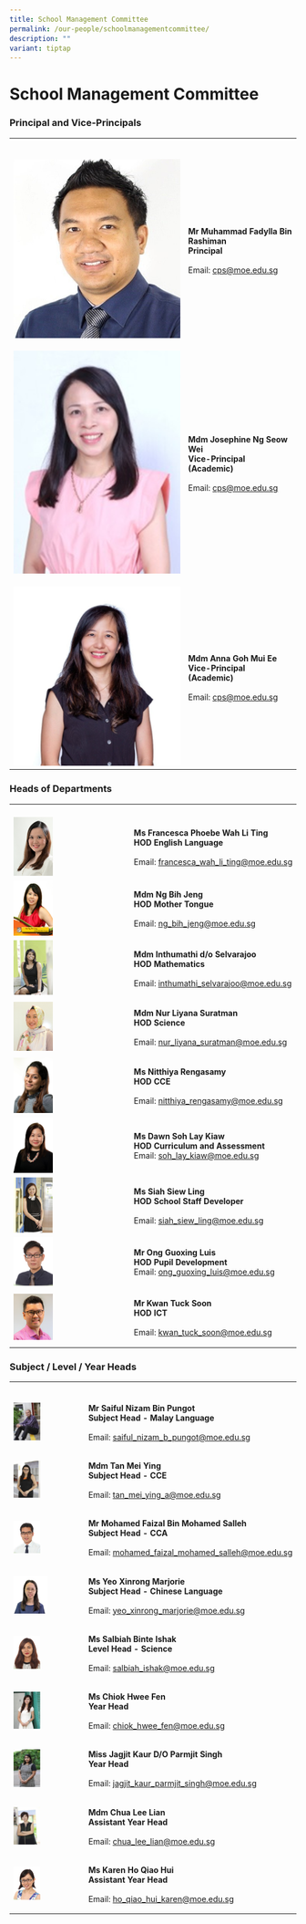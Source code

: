 ```yaml
---
title: School Management Committee
permalink: /our-people/schoolmanagementcommittee/
description: ""
variant: tiptap
---
```

<h1>School Management Committee</h1><h3>Principal and Vice-Principals</h3><table><tbody><tr><th rowspan="1" colspan="1"><p></p></th><th rowspan="1" colspan="1"><p></p></th></tr><tr><td rowspan="1" colspan="1"><p></p><div class="isomer-image-wrapper"><img style="width: 100%" height="auto" width="100%" alt="" src="/images/Mr Muhammad Fadylla.jpg"></div></td><td rowspan="1" colspan="1"><p><br><strong>Mr Muhammad Fadylla Bin Rashiman</strong><br><strong>Principal</strong><br><br>Email: <a href="mailto:cps@moe.edu.sg" rel="noopener noreferrer nofollow" target="_blank">cps@moe.edu.sg</a></p></td></tr><tr><td rowspan="1" colspan="1"><p></p><div class="isomer-image-wrapper"><img style="width: 100%" height="auto" width="100%" alt="" src="/images/mdm josephine ng.jpeg"></div></td><td rowspan="1" colspan="1"><p><br><strong>Mdm Josephine Ng Seow Wei</strong><br><strong>Vice-Principal (Academic)</strong><br><br>Email: <a href="mailto:cps@moe.edu.sg" rel="noopener noreferrer nofollow" target="_blank">cps@moe.edu.sg</a> <br></p></td></tr><tr><td rowspan="1" colspan="1"><p></p><div class="isomer-image-wrapper"><img style="width: 100%" height="auto" width="100%" alt="" src="/images/Our People/Mdm_Goh_Mui_Ee_Anna.jpg"></div></td><td rowspan="1" colspan="1"><p><br><strong>Mdm Anna Goh Mui Ee</strong><br><strong>Vice-Principal (Academic)</strong><br><br>Email: <a href="mailto:cps@moe.edu.sg" rel="noopener noreferrer nofollow" target="_blank">cps@moe.edu.sg</a></p><p></p></td></tr></tbody></table><h3>Heads of Departments</h3><table><tbody><tr><th rowspan="1" colspan="1"><p></p></th><th rowspan="1" colspan="1"><p></p></th></tr><tr><td rowspan="1" colspan="1"><div class="isomer-image-wrapper"><img style="width:35%" height="auto" width="100%" src="/images/Mrs%20Francesca%20Ong.jpg"></div></td><td rowspan="1" colspan="1"><p><strong>Ms Francesca Phoebe Wah Li Ting</strong><br><strong>HOD English Language</strong><br><br>Email:&nbsp;<a href="mailto:francesca_wah_li_ting@moe.edu.sg" rel="noopener noreferrer nofollow" target="_blank">francesca_wah_li_ting@moe.edu.sg</a></p></td></tr><tr><td rowspan="1" colspan="1"><div class="isomer-image-wrapper"><img style="width:35%" height="auto" width="100%" src="/images/Ms Ng Bih Jeng.jpg"></div></td><td rowspan="1" colspan="1"><p><strong>Mdm Ng Bih Jeng</strong><br><strong>HOD Mother Tongue</strong><br><br>Email: <a href="mailto:ng_bih_jeng@moe.edu.sg" rel="noopener noreferrer nofollow" target="_blank">ng_bih_jeng@moe.edu.sg</a></p></td></tr><tr><td rowspan="1" colspan="1"><div class="isomer-image-wrapper"><img style="width:35%" height="auto" width="100%" src="/images/MDM INTHUMATHI DO SELVARAJOO 2014.jpg"></div></td><td rowspan="1" colspan="1"><p><strong>Mdm Inthumathi d/o Selvarajoo</strong><br><strong>HOD Mathematics</strong><br><br>Email: <a href="mailto:inthumathi_selvarajoo@moe.edu.sg" rel="noopener noreferrer nofollow" target="_blank">inthumathi_selvarajoo@moe.edu.sg</a></p></td></tr><tr><td rowspan="1" colspan="1"><div class="isomer-image-wrapper"><img style="width:35%" height="auto" width="100%" src="/images/Mdm Nur Liyana.jpg"></div></td><td rowspan="1" colspan="1"><p><strong>Mdm Nur Liyana Suratman</strong><br><strong>HOD Science</strong><br><br>Email: <a href="mailto:nur_liyana_suratman@moe.edu.sg" rel="noopener noreferrer nofollow" target="_blank">nur_liyana_suratman@moe.edu.sg</a></p></td></tr><tr><td rowspan="1" colspan="1"><div class="isomer-image-wrapper"><img style="width:35%" height="auto" width="100%" src="/images/Ms%20Nitthiya%20Rengasamy.jpg"></div></td><td rowspan="1" colspan="1"><p><strong>Ms Nitthiya Rengasamy</strong><br><strong>HOD CCE</strong><br><br>Email:&nbsp;<a href="mailto:nitthiya_rengasamy@moe.edu.sg" rel="noopener noreferrer nofollow" target="_blank">nitthiya_rengasamy@moe.edu.sg</a></p></td></tr><tr><td rowspan="1" colspan="1"><div class="isomer-image-wrapper"><img style="width:35%" height="auto" width="100%" src="/images/Mdm%20Dawn%20Soh%20Lay%20Kiaw.jpg"></div></td><td rowspan="1" colspan="1"><p><strong>Ms Dawn Soh Lay Kiaw</strong><br><strong>HOD Curriculum and Assessment</strong><br>Email:&nbsp;<a href="mailto:soh_lay_kiaw@moe.edu.sg" rel="noopener noreferrer nofollow" target="_blank">soh_lay_kiaw@moe.edu.sg</a></p></td></tr><tr><td rowspan="1" colspan="1"><div class="isomer-image-wrapper"><img style="width:35%" height="auto" width="100%" src="/images/MS SIAH SIEW LING 2014.jpg"></div></td><td rowspan="1" colspan="1"><p><strong>Ms Siah Siew Ling</strong><br><strong>HOD School Staff Developer</strong><br><br>Email:&nbsp;<a href="mailto:siah_siew_ling@moe.edu.sg" rel="noopener noreferrer nofollow" target="_blank">siah_siew_ling@moe.edu.sg</a></p></td></tr><tr><td rowspan="1" colspan="1"><div class="isomer-image-wrapper"><img style="width:35%" height="auto" width="100%" src="/images/mr%20ong%20guoxing%20luis.jpg"></div></td><td rowspan="1" colspan="1"><p><strong>Mr Ong Guoxing Luis</strong><br><strong>HOD Pupil Development</strong><br>Email:&nbsp;<a href="mailto:ong_guoxing_luis@moe.edu.sg" rel="noopener noreferrer nofollow" target="_blank">ong_guoxing_luis@moe.edu.sg</a></p></td></tr><tr><td rowspan="1" colspan="1"><div class="isomer-image-wrapper"><img style="width:35%" height="auto" width="100%" src="/images/Kwan%20Tuck%20Soon%202019.jpg"></div></td><td rowspan="1" colspan="1"><p><strong>Mr Kwan Tuck Soon</strong><br><strong>HOD ICT</strong><br><br>Email:&nbsp;<a href="mailto:kwan_tuck_soon@moe.edu.sg" rel="noopener noreferrer nofollow" target="_blank">kwan_tuck_soon@moe.edu.sg</a></p></td></tr></tbody></table><h3>Subject / Level / Year Heads</h3><table><tbody><tr><th rowspan="1" colspan="1"><p></p></th><th rowspan="1" colspan="1"><p></p></th></tr><tr><td rowspan="1" colspan="1"><div class="isomer-image-wrapper"><img style="width:40%" height="auto" width="100%" src="/images/MR SAIFUL NIZAM BIN PUNGOT 2014.jpg"></div></td><td rowspan="1" colspan="1"><p><strong>Mr Saiful Nizam Bin Pungot</strong> <br><strong>Subject Head - Malay Language</strong><br><br>Email: <a href="mailto:saiful_nizam_b_pungot@moe.edu.sg" rel="noopener noreferrer nofollow" target="_blank">saiful_nizam_b_pungot@moe.edu.sg</a></p></td></tr><tr><td rowspan="1" colspan="1"><div class="isomer-image-wrapper"><img style="width:40%" height="auto" width="100%" src="/images/MDM%20TAN%20MEI%20YING%202014.jpg"></div></td><td rowspan="1" colspan="1"><p><strong>Mdm Tan Mei Ying</strong><br><strong>Subject Head - CCE</strong><br><br>Email:&nbsp;<a href="mailto:tan_mei_ying_a@moe.edu.sg" rel="noopener noreferrer nofollow" target="_blank">tan_mei_ying_a@moe.edu.sg</a></p></td></tr><tr><td rowspan="1" colspan="1"><div class="isomer-image-wrapper"><img style="width:40%" height="auto" width="100%" src="/images/mr mohamed faizal bin mohamed salleh.jpg"></div></td><td rowspan="1" colspan="1"><p><strong>Mr Mohamed Faizal Bin Mohamed Salleh</strong><br><strong>Subject Head - CCA</strong><br><br>Email:&nbsp;<a href="mailto:mohamed_faizal_mohamed_salleh@moe.edu.sg" rel="noopener noreferrer nofollow" target="_blank">mohamed_faizal_mohamed_salleh@moe.edu.sg</a></p></td></tr><tr><td rowspan="1" colspan="1"><div class="isomer-image-wrapper"><img style="width:50%" height="auto" width="100%" src="/images/Ms%20Marjorie%20Yeo.jpg"></div></td><td rowspan="1" colspan="1"><p><strong>Ms Yeo Xinrong Marjorie</strong><br><strong>Subject Head - Chinese Language</strong><br><br>Email:&nbsp;<a href="mailto:yeo_xinrong_marjorie@moe.edu.sg" rel="noopener noreferrer nofollow" target="_blank">yeo_xinrong_marjorie@moe.edu.sg</a></p></td></tr><tr><td rowspan="1" colspan="1"><div class="isomer-image-wrapper"><img style="width:40%" height="auto" width="100%" src="/images/miss salbiah binte ishak.jpg"></div></td><td rowspan="1" colspan="1"><p><strong>Ms Salbiah Binte Ishak</strong><br><strong>Level Head - Science</strong><br><br>Email:&nbsp;<a href="mailto:salbiah_ishak@moe.edu.sg" rel="noopener noreferrer nofollow" target="_blank">salbiah_ishak@moe.edu.sg</a></p></td></tr><tr><td rowspan="1" colspan="1"><div class="isomer-image-wrapper"><img style="width:40%" height="auto" width="100%" src="/images/MISS CHIOK HWEE FEN 2014.jpg"></div></td><td rowspan="1" colspan="1"><p><strong>Ms Chiok Hwee Fen</strong><br><strong>Year Head</strong><br><br>Email:&nbsp;<a href="mailto:chiok_hwee_fen@moe.edu.sg" rel="noopener noreferrer nofollow" target="_blank">chiok_hwee_fen@moe.edu.sg</a></p></td></tr><tr><td rowspan="1" colspan="1"><div class="isomer-image-wrapper"><img style="width:40%" height="auto" width="100%" src="/images/MISS JAGJIT KAUR DO PARMJIT SINGH 2014.jpg"></div></td><td rowspan="1" colspan="1"><p><strong>Miss Jagjit Kaur D/O Parmjit Singh</strong><br><strong>Year Head</strong><br><br>Email: <a href="mailto:jagjit_kaur_parmjit_singh@moe.edu.sg" rel="noopener noreferrer nofollow" target="_blank">jagjit_kaur_parmjit_singh@moe.edu.sg</a></p></td></tr><tr><td rowspan="1" colspan="1"><div class="isomer-image-wrapper"><img style="width:40%" height="auto" width="100%" src="/images/MDM CHUA LEE LIAN 2014.jpg"></div></td><td rowspan="1" colspan="1"><p><strong>Mdm Chua Lee Lian</strong> <br><strong>Assistant Year Head</strong><br><br>Email: <a href="mailto:chua_lee_lian@moe.edu.sg" rel="noopener noreferrer nofollow" target="_blank">chua_lee_lian@moe.edu.sg</a></p></td></tr><tr><td rowspan="1" colspan="1"><div class="isomer-image-wrapper"><img style="width:40%" height="auto" width="100%" src="/images/ms karen ho qiao hui.jpg"></div></td><td rowspan="1" colspan="1"><p><strong>Ms Karen Ho Qiao Hui</strong> <br><strong>Assistant Year Head</strong><br><br>Email: <a href="mailto:ho_qiao_hui_karen@moe.edu.sg" rel="noopener noreferrer nofollow" target="_blank">ho_qiao_hui_karen@moe.edu.sg</a></p></td></tr></tbody></table><p></p>